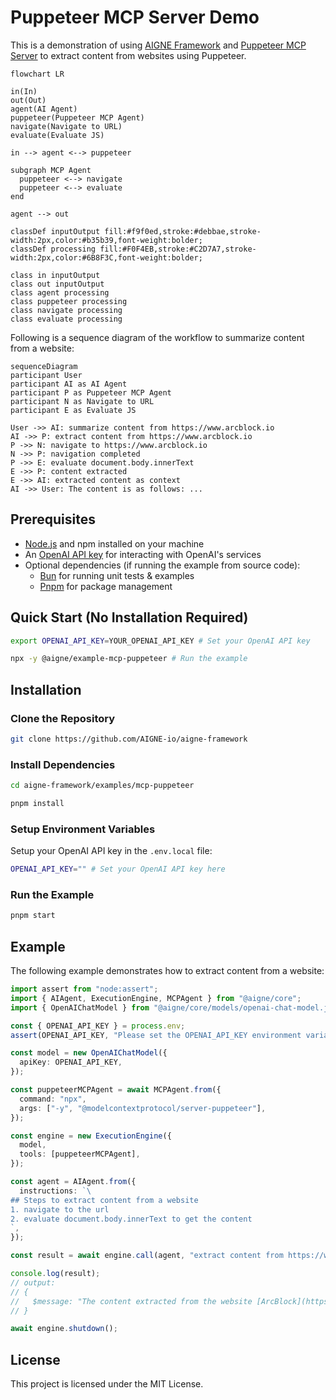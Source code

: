 # Puppeteer MCP Server Demo

This is a demonstration of using [AIGNE Framework](https://github.com/AIGNE-io/aigne-framework) and [Puppeteer MCP Server](https://github.com/modelcontextprotocol/servers/tree/8bd41eb0b3cf48aea0d1fe5b6c7029736092dcb1/src/puppeteer) to extract content from websites using Puppeteer.

```mermaid
flowchart LR

in(In)
out(Out)
agent(AI Agent)
puppeteer(Puppeteer MCP Agent)
navigate(Navigate to URL)
evaluate(Evaluate JS)

in --> agent <--> puppeteer

subgraph MCP Agent
  puppeteer <--> navigate
  puppeteer <--> evaluate
end

agent --> out

classDef inputOutput fill:#f9f0ed,stroke:#debbae,stroke-width:2px,color:#b35b39,font-weight:bolder;
classDef processing fill:#F0F4EB,stroke:#C2D7A7,stroke-width:2px,color:#6B8F3C,font-weight:bolder;

class in inputOutput
class out inputOutput
class agent processing
class puppeteer processing
class navigate processing
class evaluate processing
```

Following is a sequence diagram of the workflow to summarize content from a website:


```mermaid
sequenceDiagram
participant User
participant AI as AI Agent
participant P as Puppeteer MCP Agent
participant N as Navigate to URL
participant E as Evaluate JS

User ->> AI: summarize content from https://www.arcblock.io
AI ->> P: extract content from https://www.arcblock.io
P ->> N: navigate to https://www.arcblock.io
N ->> P: navigation completed
P ->> E: evaluate document.body.innerText
E ->> P: content extracted
E ->> AI: extracted content as context
AI ->> User: The content is as follows: ...
```

## Prerequisites

- [Node.js](https://nodejs.org) and npm installed on your machine
- An [OpenAI API key](https://platform.openai.com/api-keys) for interacting with OpenAI's services
- Optional dependencies (if running the example from source code):
  - [Bun](https://bun.sh) for running unit tests & examples
  - [Pnpm](https://pnpm.io) for package management

## Quick Start (No Installation Required)

```bash
export OPENAI_API_KEY=YOUR_OPENAI_API_KEY # Set your OpenAI API key

npx -y @aigne/example-mcp-puppeteer # Run the example
```

## Installation

### Clone the Repository

```bash
git clone https://github.com/AIGNE-io/aigne-framework
```

### Install Dependencies

```bash
cd aigne-framework/examples/mcp-puppeteer

pnpm install
```

### Setup Environment Variables

Setup your OpenAI API key in the `.env.local` file:

```bash
OPENAI_API_KEY="" # Set your OpenAI API key here
```

### Run the Example

```bash
pnpm start
```

## Example

The following example demonstrates how to extract content from a website:

```typescript
import assert from "node:assert";
import { AIAgent, ExecutionEngine, MCPAgent } from "@aigne/core";
import { OpenAIChatModel } from "@aigne/core/models/openai-chat-model.js";

const { OPENAI_API_KEY } = process.env;
assert(OPENAI_API_KEY, "Please set the OPENAI_API_KEY environment variable");

const model = new OpenAIChatModel({
  apiKey: OPENAI_API_KEY,
});

const puppeteerMCPAgent = await MCPAgent.from({
  command: "npx",
  args: ["-y", "@modelcontextprotocol/server-puppeteer"],
});

const engine = new ExecutionEngine({
  model,
  tools: [puppeteerMCPAgent],
});

const agent = AIAgent.from({
  instructions: `\
## Steps to extract content from a website
1. navigate to the url
2. evaluate document.body.innerText to get the content
`,
});

const result = await engine.call(agent, "extract content from https://www.arcblock.io");

console.log(result);
// output:
// {
//   $message: "The content extracted from the website [ArcBlock](https://www.arcblock.io) is as follows:\n\n---\n\n**Redefining Software Architect and Ecosystems**\n\nA total solution for building decentralized applications ...",
// }

await engine.shutdown();
```

## License

This project is licensed under the MIT License.
